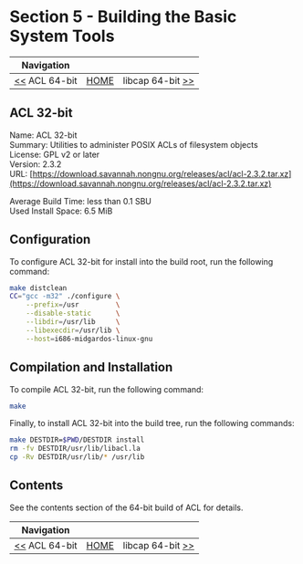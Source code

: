 # Section 5 - Building the Basic System Tools

| Navigation |||
| --- | --- | ---: |
| [<<](./ACL64bit.md) ACL 64-bit | [HOME](../README.md) | libcap 64-bit [>>](./libcap64bit.md) |

## ACL 32-bit

Name: ACL 32-bit<br />
Summary: Utilities to administer POSIX ACLs of filesystem objects<br />
License: GPL v2 or later<br />
Version: 2.3.2<br />
URL: [https://download.savannah.nongnu.org/releases/acl/acl-2.3.2.tar.xz](https://download.savannah.nongnu.org/releases/acl/acl-2.3.2.tar.xz)<br />

Average Build Time: less than 0.1 SBU<br />
Used Install Space: 6.5 MiB<br />

## Configuration

To configure ACL 32-bit for install into the build root, run the following command:

```bash
make distclean
CC="gcc -m32" ./configure \
    --prefix=/usr         \
    --disable-static      \
    --libdir=/usr/lib     \
    --libexecdir=/usr/lib \
    --host=i686-midgardos-linux-gnu
```

## Compilation and Installation

To compile ACL 32-bit, run the following command:

```bash
make
```

Finally, to install ACL 32-bit into the build tree, run the following commands:

```bash
make DESTDIR=$PWD/DESTDIR install
rm -fv DESTDIR/usr/lib/libacl.la
cp -Rv DESTDIR/usr/lib/* /usr/lib
```

## Contents

See the contents section of the 64-bit build of ACL for details.

| Navigation |||
| --- | --- | ---: |
| [<<](./ACL64bit.md) ACL 64-bit | [HOME](../README.md) | libcap 64-bit [>>](./libcap64bit.md) |
